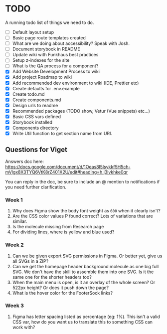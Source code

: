 # TODO

A running todo list of things we need to do.

-   [ ] Default layout setup
-   [ ] Basic page route templates created
-   [ ] What are we doing about accessibility? Speak with Josh.
-   [ ] Document storybook in README
-   [ ] Update wiki with Funkhaus best practices
-   [ ] Setup z-indexes for the site
-   [ ] What is the QA process for a component?
-   [x] Add Website Development Process to wiki
-   [x] Add project Roadmap to wiki
-   [x] Add recommended dev environment to wiki (IDE, Prettier etc)
-   [x] Create defaults for .env.example
-   [x] Create todo.md
-   [x] Create components.md
-   [x] Design urls to readme
-   [x] Recommended packages (TODO show, Vetur (Vue snippets) etc...)
-   [x] Basic CSS vars defined
-   [x] Storybook installed
-   [x] Components directory
-   [x] Write Util function to get section name from URI.

## Questions for Viget

Answers doc here: https://docs.google.com/document/d/1Oeas8l5lsykkf5H5ch-mVlgx8X3TYQ6VtK8rZ401X2U/edit#heading=h.j3lvkhke0qr

You can reply in the doc, be sure to include an @ mention to notifications if you need further clarification.

### Week 1

1.  Why does Figma show the body font weight as `600` when it clearly isn't?
2.  Are the CSS color values P found correct? Lots of variations that are similar.
3.  Is the molecule missing from Research page
4.  For dividing lines, where is yellow and blue used?

### Week 2

1. Can we be given export SVG permissions in Figma. Or better yet, give us all SVGs in a ZIP?
1. Can we get the homepage header background molecule as one big full SVG. We don't have the skill to assemble them into one SVG. Is it the same one for the shorter headers too?
1. When the main menu is open, is it an overlay of the whole screen? Or 522px height? Or does it push down the page?
1. What is the hover color for the FooterSock links?

### Week 3

1. Figma has letter spacing listed as percentage (eg: 1%). This isn't a valid CSS var, how do you want us to translate this to something CSS can work with?
